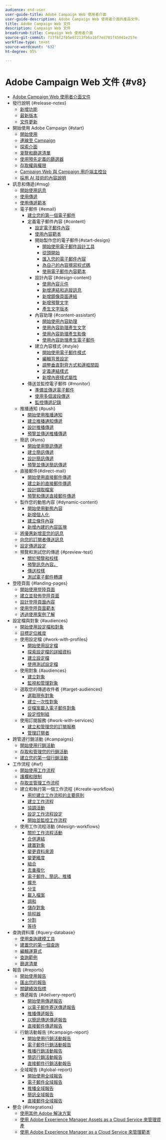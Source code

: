 ```yaml
---
audience: end-user
user-guide-title: Adobe Campaign Web 使用者介面
user-guide-description: Adobe Campaign Web 使用者介面的產品文件。
title: Adobe Campaign Web 文件
description: Campaign Web 文件
breadcrumb-title: Campaign Web 使用者介面
source-git-commit: 717f6f2fb5e07213fb6a16f7ed701f450d1e257e
workflow-type: tm+mt
source-wordcount: '632'
ht-degree: 95%

---
```



# Adobe Campaign Web 文件 {#v8}

+ [Adobe Campaign Web 使用者介面文件](campaign-web-home.md)
+ 發行說明 {#release-notes}
   + [新增功能](rn/whats-new.md)
   + [最新版本](rn/release-notes.md)
   + [文件更新](rn/documentation-updates.md)
+ 開始使用 Adobe Campaign {#start}
   + [開始使用](get-started/get-started.md)
   + [連線至 Campaign](get-started/connect-to-campaign.md)
   + [探索介面](get-started/user-interface.md)
   + [瀏覽和篩選清單](get-started/list-filters.md)
   + [使用預先定義的篩選器](get-started/predefined-filters.md)
   + [存取權與權限](get-started/permissions.md)
   + [Campaign Web 與 Campaign 用戶端主控台](get-started/capability-matrix.md)
   + [採用 AI 技術的內容說明](get-started/using-ai.md)
+ 訊息和傳遞{#msg}
   + [開始使用訊息](msg/gs-messages.md)
   + [使用傳遞](msg/gs-deliveries.md)
   + [使用傳遞範本](msg/delivery-template.md)
   + 電子郵件 {#email}
      + [建立您的第一個電子郵件](email/create-email.md)
      + 定義電子郵件內容 {#content}
         + [設定電子郵件內容](email/edit-content.md)
         + [使用內容範本](email/create-email-templates.md)
         + 開始製作您的電子郵件{#start-design}
            + [開始使用電子郵件設計工具](email/get-started-email-designer.md)
            + [從頭開始](email/create-email-content.md)
            + [匯入您的電子郵件內容](email/existing-content.md)
            + [為自己的內容撰寫程式碼](email/code-content.md)
            + [使用電子郵件內容範本](email/use-email-templates.md)
         + 設計內容 {#design-content}
            + [使用內容元件](email/content-components.md)
            + [新增連結和追蹤訊息](email/message-tracking.md)
            + [新增鏡像頁面連結](email/mirror-page.md)
            + [新增預覽文字](email/preheader.md)
            + [產生文字版本](email/text-version-email.md)
         + 內容助理 {#content-assistant}
            + [開始使用內容助理](email/generative-gs.md)
            + [使用內容助理產生文字](email/generative-content.md)
            + [使用內容助理產生影像](email/generative-image.md)
            + [使用內容助理產生電子郵件](email/generative-email.md)
         + 建立內容樣式 {#style}
            + [開始使用電子郵件樣式](email/get-started-email-style.md)
            + [編輯背景設定](email/backgrounds.md)
            + [調整垂直對齊方式和邊框間距](email/alignment-and-padding.md)
            + [定義連結樣式](email/styling-links.md)
            + [新增內嵌樣式屬性](email/inline-styling.md)
      + 傳送並監控電子郵件 {#monitor}
         + [準備並傳送電子郵件](monitor/prepare-send.md)
         + [使用多個波段傳送](advanced-settings/send-using-waves.md)
         + [監控傳遞記錄](monitor/delivery-logs.md)
   + 推播通知 {#push}
      + [開始使用推播通知](push/gs-push.md)
      + [建立推播通知傳遞](push/create-push.md)
      + [設計推播傳遞](push/content-push.md)
      + [預覽並傳送推播傳遞](push/send-push.md)
   + 簡訊 {#sms}
      + [開始使用簡訊傳遞](sms/gs-sms.md)
      + [建立簡訊傳遞](sms/create-sms.md)
      + [設計簡訊傳遞](sms/content-sms.md)
      + [預覽並傳送簡訊傳遞](sms/send-sms.md)
   + 直接郵件{#direct-mail}
      + [開始使用直接郵件傳遞](direct-mail/gs-direct-mail.md)
      + [建立新的直接郵件傳遞](direct-mail/create-direct-mail.md)
      + [設計擷取檔案](direct-mail/content-direct-mail.md)
      + [預覽和傳送直接郵件傳遞](direct-mail/send-direct-mail.md)
   + 製作您的動態內容 {#dynamic-content}
      + [開始使用動態內容](personalization/gs-personalization.md)
      + [新增個人化](personalization/personalize.md)
      + [建立條件內容](personalization/conditions.md)
      + [新增內建的內容區塊](personalization/content-blocks.md)
   + [將優惠新增至您的訊息](msg/offers.md)
   + [向您的訂閱者傳送訊息](msg/send-to-subscribers.md)
   + [設定傳遞設定](advanced-settings/delivery-settings.md)
   + 預覽和測試您的傳遞 {#preview-test}
      + [關於預覽和校樣](preview-test/preview-test.md)
      + [預覽訊息內容。](preview-test/preview-content.md)
      + [傳送校樣](preview-test/test-deliveries.md)
      + [測試電子郵件轉譯](preview-test/email-rendering.md)
+ 登陸頁面 {#landing-pages}
   + [開始使用登陸頁面](landing-pages/get-started-lp.md)
   + [建立並發佈登陸頁面](landing-pages/create-lp.md)
   + [設計登陸頁面內容](landing-pages/lp-content.md)
   + [使用登陸頁面範本](landing-pages/lp-templates.md)
   + [透過使用案例了解](landing-pages/lp-use-cases.md)
+ 設定檔與對象 {#audiences}
   + [開始使用設定檔和對象](audience/gs-audiences-recipients.md)
   + [目標定位維度](audience/targeting-dimensions.md)
   + 使用設定檔 {#work-with-profiles}
      + [開始使用設定檔](audience/about-recipients.md)
      + [探索設定檔的詳細資料](audience/profile-view.md)
      + [建立設定檔](audience/create-profile.md)
      + [使用測試設定檔](audience/test-profiles.md)
   + 使用對象 {#audiences}
      + [建立對象](audience/create-audience.md)
      + [監視和管理對象](audience/manage-audience.md)
   + 選取您的傳遞收件者 {#target-audiences}
      + [選取現有對象](audience/add-audience.md)
      + [建立一次性對象](audience/one-time-audience.md)
      + [從檔案載入電子郵件對象](audience/file-audience.md)
      + [設定控制組](audience/control-group.md)
   + 使用訂閱服務 {#work-with-services}
      + [建立和管理您的訂閱服務](audience/manage-services.md)
      + [管理訂閱者](audience/manage-subscribers.md)
+ 跨管道行銷活動 {#campaigns}
   + [開始使用行銷活動](campaigns/gs-campaigns.md)
   + [存取和管理您的行銷活動](campaigns/manage-campaigns.md)
   + [建立您的第一個行銷活動](campaigns/create-campaigns.md)
+ 工作流程 {#wf}
   + [開始使用工作流程](workflows/gs-workflows.md)
   + [護欄和限制](get-started/guardrails.md)
   + [存取並管理工作流程](workflows/access-monitor.md)
   + 建立和執行第一個工作流程 {#create-workflow}
      + [用於建立工作流程的主要原則](workflows/gs-workflow-creation.md)
      + [建立工作流程](workflows/create-workflow.md)
      + [協調活動](workflows/orchestrate-activities.md)
      + [設定工作流程設定](workflows/workflow-settings.md)
      + [開始並監控工作流程](workflows/start-monitor-workflows.md)
   + 使用工作流程活動 {#design-workflows}
      + [關於工作流程活動](workflows/activities/about-activities.md)
      + [合併連結](workflows/activities/and-join.md)
      + [建置對象](workflows/activities/build-audience.md)
      + [變更資料來源](workflows/activities/change-data-source.md)
      + [變更維度](workflows/activities/change-dimension.md)
      + [組合](workflows/activities/combine.md)
      + [去重複化](workflows/activities/deduplication.md)
      + [電子郵件、簡訊、推播](workflows/activities/channels.md)
      + [擴充](workflows/activities/enrichment.md)
      + [分支](workflows/activities/fork.md)
      + [載入檔案](workflows/activities/load-file.md)
      + [調和](workflows/activities/reconciliation.md)
      + [儲存對象](workflows/activities/save-audience.md)
      + [排程器](workflows/activities/scheduler.md)
      + [分割](workflows/activities/split.md)
      + [等待](workflows/activities/wait.md)
+ 查詢資料庫 {#query-database}
   + [使用查詢建模工具](query/query-modeler-overview.md)
   + [建置您的第一個查詢](query/build-query.md)
   + [編輯運算式](query/expression-editor.md)
   + [查詢範例](query/query-samples.md)
   + [篩選清單](query/filter.md)
+ 報告 {#reports}
   + [開始使用報告](reporting/gs-reports.md)
   + [匯出您的報告](reporting/export-reports.md)
   + [關鍵績效指標](reporting/kpis.md)
   + 傳遞報告 {#delivery-report}
      + [開始使用傳遞報告](reporting/delivery-reports.md)
      + [以電子郵件寄送傳遞報告 ](reporting/email-report.md)
      + [推播傳遞報告 ](reporting/push-report.md)
      + [以簡訊傳送傳遞報告](reporting/sms-report.md)
      + [直接郵件傳遞報告](reporting/direct-mail.md)
   + 行銷活動報告 {#campaign-report}
      + [開始使用行銷活動報告](reporting/campaign-reports.md)
      + [電子郵件行銷活動報告](reporting/campaign-reports-email.md)
      + [推播行銷活動報告](reporting/campaign-reports-push.md)
      + [簡訊行銷活動報告](reporting/campaign-reports-sms.md)
      + [直接郵件行銷活動報告](reporting/campaign-reports-direct-mail.md)
   + 全域報告 {#global-report}
      + [開始使用全域報告](reporting/global-reports.md)
      + [電子郵件全域報告](reporting/global-report-email.md)
      + [推播全域報告](reporting/global-report-push.md)
      + [簡訊全域報告](reporting/global-report-sms.md)
      + [直接郵件全域報告](reporting/global-report-direct.md)
+ 整合 {#integrations}
   + [使用其他 Adobe 解決方案](integrations/integration.md)
   + [使用 Adobe Experience Manager Assets as a Cloud Service 來管理資產](integrations/aem-assets.md)
   + [使用 Adobe Experience Manager as a Cloud Service 來管理範本](integrations/aem-content.md)

